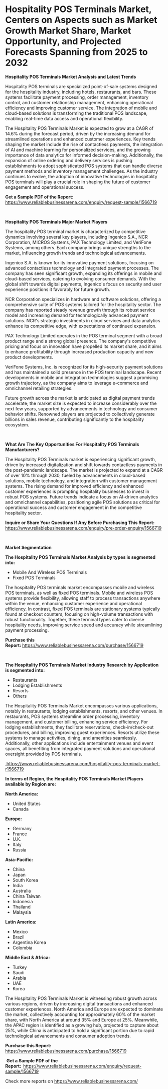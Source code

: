 <p><h1>Hospitality POS Terminals Market, Centers on Aspects such as Market Growth Market Share, Market Opportunity, and Projected Forecasts Spanning from 2025 to 2032</h1></p><p><strong>Hospitality POS Terminals Market Analysis and Latest Trends</strong></p>
<p><p>Hospitality POS terminals are specialized point-of-sale systems designed for the hospitality industry, including hotels, restaurants, and bars. These systems facilitate payment processing, order management, inventory control, and customer relationship management, enhancing operational efficiency and improving customer service. The integration of mobile and cloud-based solutions is transforming the traditional POS landscape, enabling real-time data access and operational flexibility.</p><p>The Hospitality POS Terminals Market is expected to grow at a CAGR of 14.6% during the forecast period, driven by the increasing demand for streamlined operations and enhanced customer experiences. Key trends shaping the market include the rise of contactless payments, the integration of AI and machine learning for personalized services, and the growing importance of data analytics for informed decision-making. Additionally, the expansion of online ordering and delivery services is pushing establishments to adopt sophisticated POS systems that can handle diverse payment methods and inventory management challenges. As the industry continues to evolve, the adoption of innovative technologies in hospitality POS terminals will play a crucial role in shaping the future of customer engagement and operational success.</p></p>
<p><strong>Get a Sample PDF of the Report:&nbsp;</strong> <a href="https://www.reliablebusinessarena.com/enquiry/request-sample/1566719?utm_campaign=2805&utm_medium=2&utm_source=Github&utm_content=ia&utm_term=22032025&utm_id=hospitality-pos-terminals">https://www.reliablebusinessarena.com/enquiry/request-sample/1566719</a></p>
<p>&nbsp;</p>
<p><strong>Hospitality POS Terminals Major Market Players</strong></p>
<p><p>The hospitality POS terminal market is characterized by competitive dynamics involving several key players, including Ingenico S.A., NCR Corporation, MICROS Systems, PAX Technology Limited, and VeriFone Systems, among others. Each company brings unique strengths to the market, influencing growth trends and technological advancements.</p><p>Ingenico S.A. is known for its innovative payment solutions, focusing on advanced contactless technology and integrated payment processes. The company has seen significant growth, expanding its offerings in mobile and cloud-based services, catering to evolving consumer demands. With the global shift towards digital payments, Ingenico's focus on security and user experience positions it favorably for future growth.</p><p>NCR Corporation specializes in hardware and software solutions, offering a comprehensive suite of POS systems tailored for the hospitality sector. The company has reported steady revenue growth through its robust service model and increasing demand for technologically advanced payment solutions. NCR's strategic investments in cloud services and data analytics enhance its competitive edge, with expectations of continued expansion.</p><p>PAX Technology Limited operates in the POS terminal segment with a broad product range and a strong global presence. The company's competitive pricing and focus on innovation have propelled its market share, and it aims to enhance profitability through increased production capacity and new product developments.</p><p>VeriFone Systems, Inc. is recognized for its high-security payment solutions and has maintained a solid presence in the POS terminal landscape. Recent developments in mobile and integration technologies suggest a promising growth trajectory, as the company aims to leverage e-commerce and omnichannel retailing strategies.</p><p>Future growth across the market is anticipated as digital payment trends accelerate; the market size is expected to increase considerably over the next few years, supported by advancements in technology and consumer behavior shifts. Renowned players are projected to collectively generate billions in sales revenue, contributing significantly to the hospitality ecosystem.</p></p>
<p>&nbsp;</p>
<p><strong>What Are The Key Opportunities For Hospitality POS Terminals Manufacturers?</strong></p>
<p><p>The Hospitality POS Terminals market is experiencing significant growth, driven by increased digitalization and shift towards contactless payments in the post-pandemic landscape. The market is projected to expand at a CAGR of over 10% through 2030, fueled by advancements in cloud-based solutions, mobile technology, and integration with customer management systems. The rising demand for improved efficiency and enhanced customer experiences is prompting hospitality businesses to invest in robust POS systems. Future trends indicate a focus on AI-driven analytics and omnichannel capabilities, positioning agile POS solutions as critical for operational success and customer engagement in the competitive hospitality sector.</p></p>
<p><strong>Inquire or Share Your Questions If Any Before Purchasing This Report:</strong> <a href="https://www.reliablebusinessarena.com/enquiry/pre-order-enquiry/1566719?utm_campaign=2805&utm_medium=2&utm_source=Github&utm_content=ia&utm_term=22032025&utm_id=hospitality-pos-terminals">https://www.reliablebusinessarena.com/enquiry/pre-order-enquiry/1566719</a></p>
<p>&nbsp;</p>
<p><strong>Market Segmentation</strong></p>
<p><strong>The Hospitality POS Terminals Market Analysis by types is segmented into:</strong></p>
<p><ul><li>Mobile And Wireless POS Terminals</li><li>Fixed POS Terminals</li></ul></p>
<p><p>The hospitality POS terminals market encompasses mobile and wireless POS terminals, as well as fixed POS terminals. Mobile and wireless POS systems provide flexibility, allowing staff to process transactions anywhere within the venue, enhancing customer experience and operational efficiency. In contrast, fixed POS terminals are stationary systems typically found at checkout counters, focusing on high-volume transactions with robust functionality. Together, these terminal types cater to diverse hospitality needs, improving service speed and accuracy while streamlining payment processing.</p></p>
<p><strong>Purchase this Report:&nbsp;</strong><a href="https://www.reliablebusinessarena.com/purchase/1566719?utm_campaign=2805&utm_medium=2&utm_source=Github&utm_content=ia&utm_term=22032025&utm_id=hospitality-pos-terminals">https://www.reliablebusinessarena.com/purchase/1566719</a></p>
<p>&nbsp;</p>
<p><strong>The Hospitality POS Terminals Market Industry Research by Application is segmented into:</strong></p>
<p><ul><li>Restaurants</li><li>Lodging Establishments</li><li>Resorts</li><li>Others</li></ul></p>
<p><p>The Hospitality POS Terminals Market encompasses various applications, notably in restaurants, lodging establishments, resorts, and other venues. In restaurants, POS systems streamline order processing, inventory management, and customer billing, enhancing service efficiency. For lodging establishments, they facilitate reservations, check-in/check-out procedures, and billing, improving guest experiences. Resorts utilize these systems to manage activities, dining, and amenities seamlessly. Additionally, other applications include entertainment venues and event spaces, all benefiting from integrated payment solutions and operational oversight provided by POS terminals.</p></p>
<p><a href="https://www.reliablebusinessarena.com/hospitality-pos-terminals-market-r1566719?utm_campaign=2805&utm_medium=2&utm_source=Github&utm_content=ia&utm_term=22032025&utm_id=hospitality-pos-terminals">&nbsp;https://www.reliablebusinessarena.com/hospitality-pos-terminals-market-r1566719</a></p>
<p><strong>In terms of Region, the Hospitality POS Terminals Market Players available by Region are:</strong></p>
<p>
    <p> <strong> North America: </strong>
        <ul>
            <li>United States</li>
            <li>Canada</li>
        </ul>
        </p> 
    <p> <strong> Europe: </strong>
        <ul>
            <li>Germany</li>
            <li>France</li>
            <li>U.K.</li>
            <li>Italy</li>
            <li>Russia</li>
        </ul>
        </p> 
    <p> <strong> Asia-Pacific: </strong>
        <ul>
            <li>China</li>
            <li>Japan</li>
            <li>South Korea</li>
            <li>India</li>
            <li>Australia</li>
            <li>China Taiwan</li>
            <li>Indonesia</li>
            <li>Thailand</li>
            <li>Malaysia</li>
        </ul>
        </p> 
    <p> <strong> Latin America: </strong>
        <ul>
            <li>Mexico</li>
            <li>Brazil</li>
            <li>Argentina Korea</li>
            <li>Colombia</li>
        </ul>
        </p> 
    <p> <strong> Middle East & Africa: </strong>
        <ul>
            <li>Turkey</li>
            <li>Saudi</li>
            <li>Arabia</li>
            <li>UAE</li>
            <li>Korea</li>
        </ul>
    </p>
    </p>
<p><p>The Hospitality POS Terminals Market is witnessing robust growth across various regions, driven by increasing digital transactions and enhanced customer experiences. North America and Europe are expected to dominate the market, collectively accounting for approximately 60% of the market share, with North America at around 35% and Europe at 25%. Meanwhile, the APAC region is identified as a growing hub, projected to capture about 25%, while China is anticipated to hold a significant portion due to rapid technological advancements and consumer adoption trends.</p></p>
<p><strong>Purchase this Report: </strong><a href="https://www.reliablebusinessarena.com/purchase/1566719?utm_campaign=2805&utm_medium=2&utm_source=Github&utm_content=ia&utm_term=22032025&utm_id=hospitality-pos-terminals">https://www.reliablebusinessarena.com/purchase/1566719</a></p>
<p>&nbsp;<strong>Get a Sample PDF of the Report:&nbsp;&nbsp;</strong><a href="https://www.reliablebusinessarena.com/enquiry/request-sample/1566719?utm_campaign=2805&utm_medium=2&utm_source=Github&utm_content=ia&utm_term=22032025&utm_id=hospitality-pos-terminals">https://www.reliablebusinessarena.com/enquiry/request-sample/1566719</a></p>
<p><strong></strong></p>
<p>Check more reports on <a href="https://www.reliablebusinessarena.com/?utm_campaign=2805&utm_medium=2&utm_source=Github&utm_content=ia&utm_term=22032025&utm_id=hospitality-pos-terminals">https://www.reliablebusinessarena.com/</a></p>
